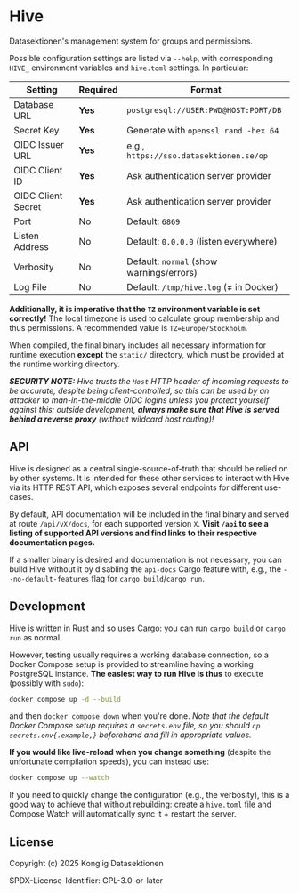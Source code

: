 # Hive

Datasektionen's management system for groups and permissions.

Possible configuration settings are listed via `--help`, with corresponding
`HIVE_` environment variables and `hive.toml` settings. In particular:

| **Setting**        | **Required** | **Format**                               |
| ------------------ | ------------ | ---------------------------------------- |
| Database URL       | **Yes**      | `postgresql://USER:PWD@HOST:PORT/DB`     |
| Secret Key         | **Yes**      | Generate with `openssl rand -hex 64`     |
| OIDC Issuer URL    | **Yes**      | e.g., `https://sso.datasektionen.se/op`  |
| OIDC Client ID     | **Yes**      | Ask authentication server provider       |
| OIDC Client Secret | **Yes**      | Ask authentication server provider       |
| Port               | No           | Default: `6869`                          |
| Listen Address     | No           | Default: `0.0.0.0` (listen everywhere)   |
| Verbosity          | No           | Default: `normal` (show warnings/errors) |
| Log File           | No           | Default: `/tmp/hive.log` (≠ in Docker)   |

**Additionally, it is imperative that the `TZ` environment variable is set
correctly!** The local timezone is used to calculate group membership and thus
permissions. A recommended value is `TZ=Europe/Stockholm`.

When compiled, the final binary includes all necessary information for runtime
execution **except** the `static/` directory, which must be provided at the
runtime working directory.

_**SECURITY NOTE:** Hive trusts the `Host` HTTP header of incoming requests to
be accurate, despite being client-controlled, so this can be used by an attacker
to man-in-the-middle OIDC logins unless you protect yourself against this:
outside development, **always make sure that Hive is served behind a reverse
proxy** (without wildcard host routing)!_

## API

Hive is designed as a central single-source-of-truth that should be relied on by
other systems. It is intended for these other services to interact with Hive via
its HTTP REST API, which exposes several endpoints for different use-cases.

By default, API documentation will be included in the final binary and served at
route `/api/vX/docs`, for each supported version `X`. **Visit `/api` to see a
listing of supported API versions and find links to their respective
documentation pages.**

If a smaller binary is desired and documentation is not necessary, you can build
Hive without it by disabling the `api-docs` Cargo feature with, e.g., the
`--no-default-features` flag for `cargo build`/`cargo run`.

## Development

Hive is written in Rust and so uses Cargo: you can run `cargo build` or
`cargo run` as normal.

However, testing usually requires a working database connection, so a Docker
Compose setup is provided to streamline having a working PostgreSQL instance.
**The easiest way to run Hive is thus** to execute (possibly with `sudo`):

```sh
docker compose up -d --build
```

and then `docker compose down` when you're done. _Note that the default Docker
Compose setup requires a `secrets.env` file, so you should
`cp secrets.env{.example,}` beforehand and fill in appropriate values._

**If you would like live-reload when you change something** (despite the
unfortunate compilation speeds), you can instead use:

```sh
docker compose up --watch
```

If you need to quickly change the configuration (e.g., the verbosity), this is a
good way to achieve that without rebuilding: create a `hive.toml` file and
Compose Watch will automatically sync it + restart the server.

## License

Copyright (c) 2025 Konglig Datasektionen

SPDX-License-Identifier: GPL-3.0-or-later
